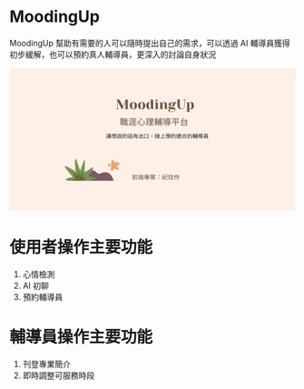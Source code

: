 # MoodingUp
MoodingUp 幫助有需要的人可以隨時提出自己的需求，可以透過 AI 輔導員獲得初步緩解，也可以預約真人輔導員，更深入的討論自身狀況  

![Project Screenshot](public/p1.png)  

# 使用者操作主要功能
1. 心情檢測  
2. AI 初聊  
3. 預約輔導員

# 輔導員操作主要功能
1. 刊登專業簡介
2. 即時調整可服務時段

